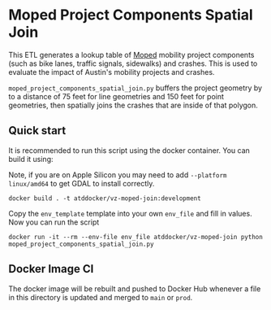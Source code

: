 # Moped Project Components Spatial Join

This ETL generates a lookup table of [Moped](https://github.com/cityofaustin/atd-moped/) mobility project components (such as bike lanes, traffic signals, sidewalks) and crashes. This is used to evaluate the impact of Austin's mobility projects and crashes.

`moped_project_components_spatial_join.py` buffers the project geometry by to a distance of 75 feet for line geometries and 150 feet for point geometries,
then spatially joins the crashes that are inside of that polygon.

## Quick start

It is recommended to run this script using the docker container. You can build it using:

Note, if you are on Apple Silicon you may need to add `--platform linux/amd64` to get GDAL to install correctly.

```
docker build . -t atddocker/vz-moped-join:development
```

Copy the `env_template` template into your own `env_file` and fill in values. Now you can run the script

```
docker run -it --rm --env-file env_file atddocker/vz-moped-join python moped_project_components_spatial_join.py
```

## Docker Image CI

The docker image will be rebuilt and pushed to Docker Hub whenever a file in this directory is updated and merged to `main` or `prod`.
